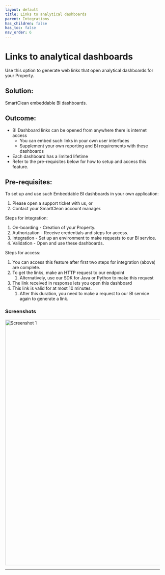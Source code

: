 ```yaml
---
layout: default
title: Links to analytical dashboards
parent: Integrations
has_children: false
has_toc: false
nav_order: 6
---
```


# Links to analytical dashboards
Use this option to generate web links that open analytical dashboards for your Property.

## Solution:
SmartClean embeddable BI dashboards.

## Outcome:
- BI Dashboard links can be opened from anywhere there is internet access
  - You can embed such links in your own user interfaces
  - Supplement your own reporting and BI requirements with these dashboards
- Each dashboard has a limited lifetime
- Refer to the pre-requisites below for how to setup and access this feature.

## Pre-requisites:

To set up and use such Embeddable BI dashboards in your own application:
1. Please open a support ticket with us, or
2. Contact your SmartClean account manager.

Steps for integration:
1. On-boarding - Creation of your Property.
2. Authorization - Receive credentials and steps for access.
3. Integration - Set up an environment to make requests to our BI service.
4. Validation - Open and use these dashboards.

Steps for access:
1. You can access this feature after first two steps for integration (above) are complete.
2. To get the links, make an HTTP request to our endpoint
   1. Alternatively, use our SDK for Java or Python to make this request
3. The link received in response lets you open this dashboard
4. This link is valid for at most 10 minutes. 
   1. After this duration, you need to make a request to our BI service again to generate a link.

### Screenshots

[comment]: <> (TODO - Please add screenshots)

<img alt="Screenshot 1" src="https://www.smartclean.io/matrix/images/commandCentre/commCentre1.png" width="800"/>

---
